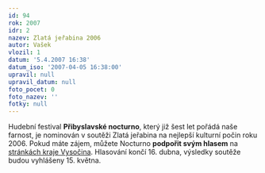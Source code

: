 ```yaml
---
id: 94
rok: 2007
idr: 2
nazev: Zlatá jeřabina 2006
autor: Vašek
vlozil: 1
datum: '5.4.2007 16:38'
datum_iso: '2007-04-05 16:38:00'
upravil: null
upravil_datum: null
foto_pocet: 0
foto_nazev: ''
fotky: null
---
```

Hudební festival <strong>Přibyslavské nocturno</strong>, který již šest let pořádá naše farnost, je nominován v soutěži Zlatá jeřabina na nejlepší kulturní počin roku 2006. Pokud máte zájem, můžete Nocturno <strong>podpořit svým hlasem</strong> na <a href="http://extranet.kr-vysocina.cz/zlata-jerabina/index_2006.php">stránkách kraje Vysočina</a>. Hlasování končí 16. dubna, výsledky soutěže budou vyhlášeny 15. května.
